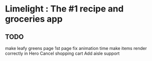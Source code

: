 # Limelight : The #1 recipe and groceries app

## TODO

make leafy greens page 1st page
fix animation time
make items render correctly in Hero
Cancel shopping cart
Add aisle support
